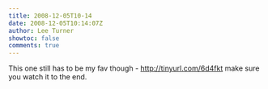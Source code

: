 ```yaml
---
title: 2008-12-05T10-14
date: 2008-12-05T10:14:07Z
author: Lee Turner
showtoc: false
comments: true
---
```


This one still has to be my fav though - http://tinyurl.com/6d4fkt make sure you watch it to the end.

